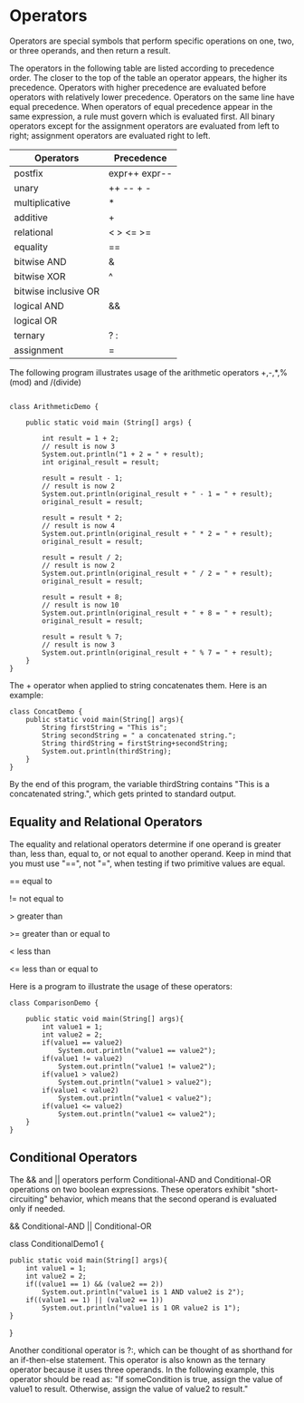 # Operators

Operators are special symbols that perform specific operations on one, two, or three operands, and then return a result.

The operators in the following table are listed according to precedence order. The closer to the top of the table an operator appears, the higher its precedence. Operators with higher precedence are evaluated before operators with relatively lower precedence. Operators on the same line have equal precedence. When operators of equal precedence appear in the same expression, a rule must govern which is evaluated first. All binary operators except for the assignment operators are evaluated from left to right; assignment operators are evaluated right to left.

| Operators| Precedence|
| -- | -- |
| postfix | expr++ expr-- |
| unary| ++ -- + - |
| multiplicative| * |
| additive| + |
| relational | < > <= >= |
| equality | == |
|bitwise AND | & |
| bitwise XOR | ^ |
| bitwise inclusive OR | |
| logical AND | && |
| logical OR |  |
| ternary | ? :|
| assignment | = |

The following program illustrates usage of the arithmetic operators +,-,\*,%(mod) and /(divide)

```

class ArithmeticDemo {

    public static void main (String[] args) {

        int result = 1 + 2;
        // result is now 3
        System.out.println("1 + 2 = " + result);
        int original_result = result;

        result = result - 1;
        // result is now 2
        System.out.println(original_result + " - 1 = " + result);
        original_result = result;

        result = result * 2;
        // result is now 4
        System.out.println(original_result + " * 2 = " + result);
        original_result = result;

        result = result / 2;
        // result is now 2
        System.out.println(original_result + " / 2 = " + result);
        original_result = result;

        result = result + 8;
        // result is now 10
        System.out.println(original_result + " + 8 = " + result);
        original_result = result;

        result = result % 7;
        // result is now 3
        System.out.println(original_result + " % 7 = " + result);
    }
}
```
The + operator when applied to string concatenates them. Here is an example:

```
class ConcatDemo {
    public static void main(String[] args){
        String firstString = "This is";
        String secondString = " a concatenated string.";
        String thirdString = firstString+secondString;
        System.out.println(thirdString);
    }
}
```

By the end of this program, the variable thirdString contains "This is a concatenated string.", which gets printed to standard output.

## Equality and Relational Operators

The equality and relational operators determine if one operand is greater than, less than, equal to, or not equal to another operand. Keep in mind that you must use "==", not "=", when testing if two primitive values are equal.

==      equal to

!=      not equal to

\>       greater than

\>=      greater than or equal to

<       less than

<=      less than or equal to

Here is a program to illustrate the usage of these operators:
```
class ComparisonDemo {

    public static void main(String[] args){
        int value1 = 1;
        int value2 = 2;
        if(value1 == value2)
            System.out.println("value1 == value2");
        if(value1 != value2)
            System.out.println("value1 != value2");
        if(value1 > value2)
            System.out.println("value1 > value2");
        if(value1 < value2)
            System.out.println("value1 < value2");
        if(value1 <= value2)
            System.out.println("value1 <= value2");
    }
}
```
## Conditional Operators
The && and || operators perform Conditional-AND and Conditional-OR operations on two boolean expressions. These operators exhibit "short-circuiting" behavior, which means that the second operand is evaluated only if needed.

&& Conditional-AND
|| Conditional-OR

class ConditionalDemo1 {

    public static void main(String[] args){
        int value1 = 1;
        int value2 = 2;
        if((value1 == 1) && (value2 == 2))
            System.out.println("value1 is 1 AND value2 is 2");
        if((value1 == 1) || (value2 == 1))
            System.out.println("value1 is 1 OR value2 is 1");
    }
}

Another conditional operator is ?:, which can be thought of as shorthand for an if-then-else statement. This operator is also known as the ternary operator because it uses three operands. In the following example, this operator should be read as: "If someCondition is true, assign the value of value1 to result. Otherwise, assign the value of value2 to result."
